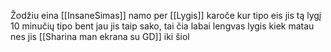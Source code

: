 Žodžiu eina [[InsaneSimas]] namo per [[Lygis]] karoče kur tipo eis jis tą lygį 10 minučių tipo bent jau jis taip sako, tai čia labai lengvas lygis kiek matau nes jis [[Sharina man ekrana su GD]] iki šiol